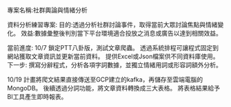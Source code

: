 專案名稱:社群輿論與情緒分析

資料分析練習專案:
目的:透過分析社群討論事件，取得當前大眾討論焦點與情緒變化。
效益:數據彙整後判別當下平台環境適合投放之消息或廣告以達到相關效益。

當前進度:
10/7 
鎖定PTT八卦版，測試文章爬蟲。
透過系統排程可讓程式固定到網站獲取文章資訊並更新當前資料。
提供Excel或Json檔案供不同資料庫使用。
下一步:
撰寫分辭程式，分析各項字詞數據，並獨立情緒用詞或形容詞額外分析。

10/19
計畫將爬文結果直接傳送至GCP建立的kafka，再儲存至雲端電腦的MongoDB。
後續透過分詞功能，將文章資料轉換成三大表格。
將表格結果給予BI工具產生即時報表。
